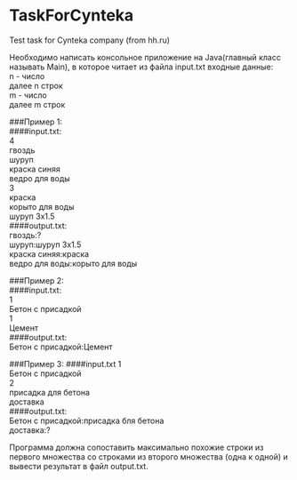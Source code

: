 # TaskForCynteka
Test task for Cynteka company (from hh.ru)
  
Необходимо написать консольное приложение на Java(главный класс называть Main), в которое читает из файла input.txt входные данные:  
n - число  
далее n строк  
m - число  
далее m строк  
  
###Пример 1:  
####input.txt:  
4  
гвоздь  
шуруп  
краска синяя  
ведро для воды  
3  
краска  
корыто для воды  
шуруп 3х1.5  
####output.txt:  
гвоздь:?  
шуруп:шуруп 3х1.5  
краска синяя:краска  
ведро для воды:корыто для воды  
  
###Пример 2:  
####input.txt:  
1  
Бетон с присадкой  
1  
Цемент  
####output.txt:  
Бетон с присадкой:Цемент  
  
###Пример 3:
####input.txt
1  
Бетон с присадкой  
2  
присадка для бетона  
доставка  
####output.txt:  
Бетон с присадкой:присадка бля бетона  
доставка:?  
  
Программа должна сопоставить максимально похожие строки из первого множества со строками из
второго множества (одна к одной) и вывести результат в файл output.txt.